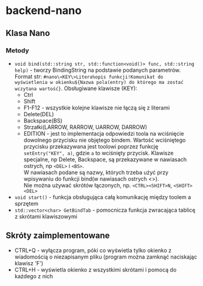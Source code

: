 # backend-nano
## Klasa Nano
### Metody
- `void bind(std::string str, std::function<void()> func, std::string help)` - tworzy BindingString na podstawie podanych parametrów. Format str: `#nano\<KEY\>Litera%opis funkcji!Komunikat do wyświetlenia w okienku${Nazwa pola(entry) do którego ma zostać wczytana wartość}`. Obsługiwane klawisze (KEY):
    - Ctrl
    - Shift
    - F1-F12 - wszystkie kolejne klawisze nie łączą się z literami
    - Delete(DEL)
    - Backspace(BS)
    - Strzałki(LARROW, RARROW, UARROW, DARROW)
    - EDITION - jest to implementacja odpowiedzi toola na wciśnięcie dowolnego przycisku nie objętego bindem. Wartość wciśniętego przycisku przekazywana jest toolowi poprzez funkcję `setEntry("KEY", a)`, gdzie `a` to wciśnięty przycisk. Klawisze specjalne, np Delete, Backspace, są przekazywane w nawiasach ostrych, np `<DEL>` i `<BS>`.\
W nawiasach podane są nazwy, których trzeba użyć przy wpisywaniu do funkcji bind(w nawiasach ostrych <>).\
Nie można używać skrótów łączonych, np. `<CTRL><SHIFT>N`, `<SHIFT><DEL>`
- `void start()` - funkcja obsługująca całą komunikację między toolem a sprzętem
- `std::vector<char> GetBindTab` - pomocnicza funkcja zwracająca tablicę z skrótami klawiszowymi

## Skróty zaimplementowane
- CTRL+Q - wyłącza program, póki co wyświetla tylko okienko z wiadomością o niezapisanym pliku (program można zamknąć naciskając klawisz 'F')
- CTRL+H - wyświetla okienko z wszystkimi skrótami i pomocą do każdego z nich

